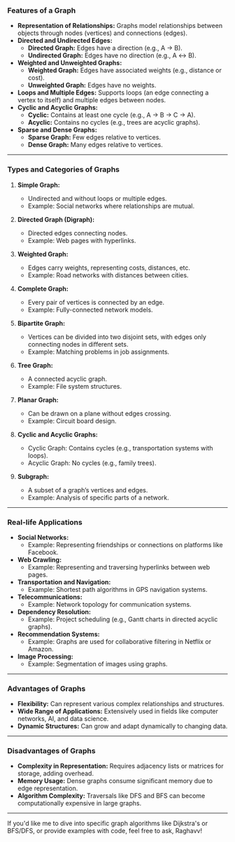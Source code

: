 ### **Features of a Graph**
- **Representation of Relationships:** Graphs model relationships between objects through nodes (vertices) and connections (edges).
- **Directed and Undirected Edges:**
  - **Directed Graph:** Edges have a direction (e.g., A → B).
  - **Undirected Graph:** Edges have no direction (e.g., A ↔ B).
- **Weighted and Unweighted Graphs:**
  - **Weighted Graph:** Edges have associated weights (e.g., distance or cost).
  - **Unweighted Graph:** Edges have no weights.
- **Loops and Multiple Edges:** Supports loops (an edge connecting a vertex to itself) and multiple edges between nodes.
- **Cyclic and Acyclic Graphs:**
  - **Cyclic:** Contains at least one cycle (e.g., A → B → C → A).
  - **Acyclic:** Contains no cycles (e.g., trees are acyclic graphs).
- **Sparse and Dense Graphs:**
  - **Sparse Graph:** Few edges relative to vertices.
  - **Dense Graph:** Many edges relative to vertices.

---

### **Types and Categories of Graphs**
1. **Simple Graph:**
   - Undirected and without loops or multiple edges.
   - Example: Social networks where relationships are mutual.

2. **Directed Graph (Digraph):**
   - Directed edges connecting nodes.
   - Example: Web pages with hyperlinks.

3. **Weighted Graph:**
   - Edges carry weights, representing costs, distances, etc.
   - Example: Road networks with distances between cities.

4. **Complete Graph:**
   - Every pair of vertices is connected by an edge.
   - Example: Fully-connected network models.

5. **Bipartite Graph:**
   - Vertices can be divided into two disjoint sets, with edges only connecting nodes in different sets.
   - Example: Matching problems in job assignments.

6. **Tree Graph:**
   - A connected acyclic graph.
   - Example: File system structures.

7. **Planar Graph:**
   - Can be drawn on a plane without edges crossing.
   - Example: Circuit board design.

8. **Cyclic and Acyclic Graphs:**
   - Cyclic Graph: Contains cycles (e.g., transportation systems with loops).
   - Acyclic Graph: No cycles (e.g., family trees).

9. **Subgraph:**
   - A subset of a graph’s vertices and edges.
   - Example: Analysis of specific parts of a network.

---

### **Real-life Applications**
- **Social Networks:**
  - Example: Representing friendships or connections on platforms like Facebook.
- **Web Crawling:**
  - Example: Representing and traversing hyperlinks between web pages.
- **Transportation and Navigation:**
  - Example: Shortest path algorithms in GPS navigation systems.
- **Telecommunications:**
  - Example: Network topology for communication systems.
- **Dependency Resolution:**
  - Example: Project scheduling (e.g., Gantt charts in directed acyclic graphs).
- **Recommendation Systems:**
  - Example: Graphs are used for collaborative filtering in Netflix or Amazon.
- **Image Processing:**
  - Example: Segmentation of images using graphs.

---

### **Advantages of Graphs**
- **Flexibility:** Can represent various complex relationships and structures.
- **Wide Range of Applications:** Extensively used in fields like computer networks, AI, and data science.
- **Dynamic Structures:** Can grow and adapt dynamically to changing data.

---

### **Disadvantages of Graphs**
- **Complexity in Representation:** Requires adjacency lists or matrices for storage, adding overhead.
- **Memory Usage:** Dense graphs consume significant memory due to edge representation.
- **Algorithm Complexity:** Traversals like DFS and BFS can become computationally expensive in large graphs.

---

If you'd like me to dive into specific graph algorithms like Dijkstra's or BFS/DFS, or provide examples with code, feel free to ask, Raghavv!
